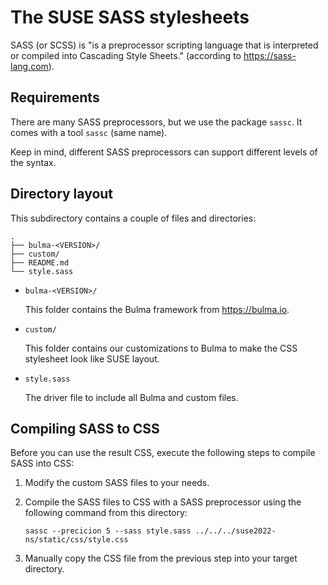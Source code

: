 # The SUSE SASS stylesheets

SASS (or SCSS) is "is a preprocessor scripting language that is interpreted or compiled
into Cascading Style Sheets." (according to https://sass-lang.com).


## Requirements

There are many SASS preprocessors, but we use the package `sassc`. It comes with a
tool `sassc` (same name).

Keep in mind, different SASS preprocessors can support different levels of the syntax.


## Directory layout

This subdirectory contains a couple of files and directories:

```
.
├── bulma-<VERSION>/
├── custom/
├── README.md
└── style.sass
```

* `bulma-<VERSION>/`

  This folder contains the Bulma framework from https://bulma.io.

* `custom/`

  This folder contains our customizations to Bulma to make the CSS stylesheet
  look like SUSE layout.

* `style.sass`

  The driver file to include all Bulma and custom files.


## Compiling SASS to CSS

Before you can use the result CSS, execute the following steps to compile SASS into CSS:

1. Modify the custom SASS files to your needs.
2. Compile the SASS files to CSS with a SASS preprocessor using the following command
   from this directory:

       sassc --precicion 5 --sass style.sass ../../../suse2022-ns/static/css/style.css

3. Manually copy the CSS file from the previous step into your target directory.


